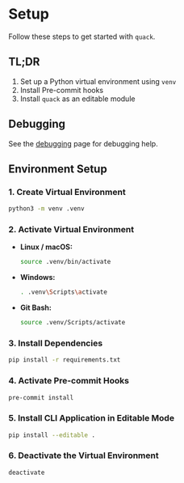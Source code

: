 # Setup

Follow these steps to get started with `quack`.

## TL;DR

1. Set up a Python virtual environment using `venv`
2. Install Pre-commit hooks
3. Install `quack` as an editable module

## Debugging

See the [debugging](debugging.md) page for debugging help.

## Environment Setup

### 1. Create Virtual Environment

```bash
python3 -m venv .venv
```

### 2. Activate Virtual Environment

- **Linux / macOS:**

  ```bash
  source .venv/bin/activate
  ```

- **Windows:**

  ```bash
  . .venv\Scripts\activate
  ```

- **Git Bash:**

  ```bash
  source .venv/Scripts/activate
  ```

### 3. Install Dependencies

```bash
pip install -r requirements.txt
```

### 4. Activate Pre-commit Hooks

```bash
pre-commit install
```

### 5. Install CLI Application in Editable Mode

```bash
pip install --editable .
```

### 6. Deactivate the Virtual Environment

```bash
deactivate
```
